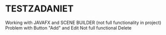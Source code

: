 # TESTZADANIET
Working with JAVAFX and SCENE BUILDER (not full functionality in project)
Problem with Button "Add" and Edit
Not full functional Delete
